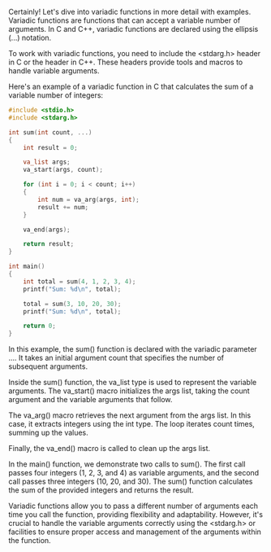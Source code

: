 Certainly! Let's dive into variadic functions in more detail with examples. Variadic functions are functions that can accept a variable number of arguments. In C and C++, variadic functions are declared using the ellipsis (...) notation.

To work with variadic functions, you need to include the <stdarg.h> header in C or the <cstdarg> header in C++. These headers provide tools and macros to handle variable arguments.

Here's an example of a variadic function in C that calculates the sum of a variable number of integers:

```c
#include <stdio.h>
#include <stdarg.h>

int sum(int count, ...)
{
    int result = 0;

    va_list args;
    va_start(args, count);

    for (int i = 0; i < count; i++)
    {
        int num = va_arg(args, int);
        result += num;
    }

    va_end(args);

    return result;
}

int main()
{
    int total = sum(4, 1, 2, 3, 4);
    printf("Sum: %d\n", total);

    total = sum(3, 10, 20, 30);
    printf("Sum: %d\n", total);

    return 0;
}
```
In this example, the sum() function is declared with the variadic parameter .... It takes an initial argument count that specifies the number of subsequent arguments.

Inside the sum() function, the va_list type is used to represent the variable arguments. The va_start() macro initializes the args list, taking the count argument and the variable arguments that follow.

The va_arg() macro retrieves the next argument from the args list. In this case, it extracts integers using the int type. The loop iterates count times, summing up the values.

Finally, the va_end() macro is called to clean up the args list.

In the main() function, we demonstrate two calls to sum(). The first call passes four integers (1, 2, 3, and 4) as variable arguments, and the second call passes three integers (10, 20, and 30). The sum() function calculates the sum of the provided integers and returns the result.

Variadic functions allow you to pass a different number of arguments each time you call the function, providing flexibility and adaptability. However, it's crucial to handle the variable arguments correctly using the <stdarg.h> or <cstdarg> facilities to ensure proper access and management of the arguments within the function.
